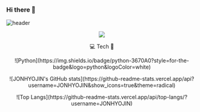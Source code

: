 ### Hi there 👋

![header](https://capsule-render.vercel.app/api?type=wave&color=79C83D&height=300&section=header&text=👋🏻JONHYOJIN&fontSize=70)

<p align="center"><a href="https://hits.seeyoufarm.com"><img src="https://hits.seeyoufarm.com/api/count/incr/badge.svg?url=https%3A%2F%2Fgithub.com%2FJONHYOJIN&count_bg=%2379C83D&title_bg=%23555555&icon=&icon_color=%23E7E7E7&title=Hits&edge_flat=true"/></a></p>

<p align="center">💻 Tech 🐣</p>

<p align="center">![Python](https://img.shields.io/badge/python-3670A0?style=for-the-badge&logo=python&logoColor=white)</p>


<p align="center">![JONHYOJIN's GitHub stats](https://github-readme-stats.vercel.app/api?username=JONHYOJIN&show_icons=true&theme=radical)</p>
<p align="center">![Top Langs](https://github-readme-stats.vercel.app/api/top-langs/?username=JONHYOJIN)</p>



